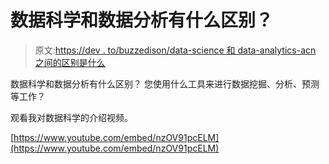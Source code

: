 # 数据科学和数据分析有什么区别？

> 原文:[https://dev . to/buzzedison/data-science 和 data-analytics-acn 之间的区别是什么](https://dev.to/buzzedison/what-is-the-difference-between-data-science-and-data-analytics-acn)

数据科学和数据分析有什么区别？
您使用什么工具来进行数据挖掘、分析、预测等工作？

观看我对数据科学的介绍视频。

[https://www.youtube.com/embed/nzOV91pcELM](https://www.youtube.com/embed/nzOV91pcELM)